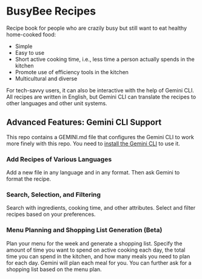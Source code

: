 # BusyBee Recipes

Recipe book for people who are crazily busy but still want to eat healthy home-cooked food:
- Simple
- Easy to use
- Short active cooking time, i.e., less time a person actually spends in the kitchen
- Promote use of efficiency tools in the kitchen
- Multicultural and diverse

For tech-savvy users, it can also be interactive with the help of Gemini CLI. All recipes are written in English, but Gemini CLI can translate the recipes to other languages and other unit systems.

## Advanced Features: Gemini CLI Support

This repo contains a GEMINI.md file that configures the Gemini CLI to work more finely with this repo. You need to [install the Gemini CLI](https://github.com/google-gemini/gemini-cli/blob/main/README.md) to use it.

### Add Recipes of Various Languages 

Add a new file in any language and in any format. Then ask Gemini to format the recipe.

### Search, Selection, and Filtering

Search with ingredients, cooking time, and other attributes. Select and filter recipes based on your preferences.

### Menu Planning and Shopping List Generation (Beta)

Plan your menu for the week and generate a shopping list. Specify the amount of time you want to spend on active cooking each day, the total time you can spend in the kitchen, and how many meals you need to plan for each day. Gemini will plan each meal for you. You can further ask for a shopping list based on the menu plan.